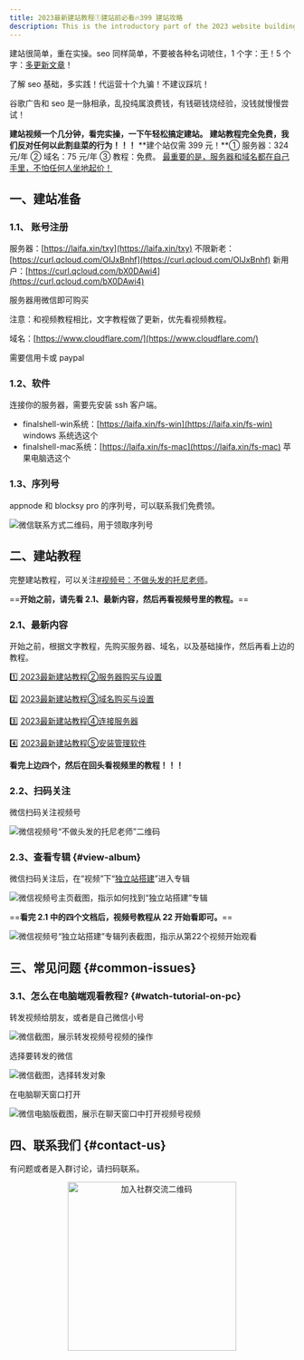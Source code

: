 ```yaml
---
title: 2023最新建站教程①建站前必看🔥399 建站攻略
description: This is the introductory part of the 2023 website building tutorial series, offering a low-cost (399 RMB) guide. It outlines prerequisites like server/domain registration (Tencent Cloud, Cloudflare), required software (FinalShell), free serial numbers, and directs users to video tutorials and subsequent text guides, emphasizing self-reliance.
---
```


建站很简单，重在实操。seo 同样简单，不要被各种名词唬住，1 个字：<u>干</u>！5 个字：<u>多更新文章</u>！

了解 seo 基础，多实践！代运营十个九骗！不建议踩坑！

谷歌广告和 seo 是一脉相承，乱投纯属浪费钱，有钱砸钱烧经验，没钱就慢慢尝试！

**建站视频一个几分钟，看完实操，一下午轻松搞定建站。**
**建站教程完全免费，我们反对任何以此割韭菜的行为！！！**
**建个站仅需 399 元！**① 服务器：324 元/年 ② 域名：75 元/年 ③ 教程：免费。
<u>最重要的是，服务器和域名都在自己手里，不怕任何人坐地起价！</u>

## 一、建站准备

### 1.1、 账号注册 

服务器：[https://laifa.xin/txy](https://laifa.xin/txy) 不限新老：[https://curl.qcloud.com/OIJxBnhf](https://curl.qcloud.com/OIJxBnhf) 新用户：[https://curl.qcloud.com/bX0DAwi4](https://curl.qcloud.com/bX0DAwi4)

服务器用微信即可购买

注意：和视频教程相比，文字教程做了更新，优先看视频教程。

域名：[https://www.cloudflare.com/](https://www.cloudflare.com/)

需要信用卡或 paypal

### 1.2、软件 

连接你的服务器，需要先安装 ssh 客户端。

- finalshell-win系统：[https://laifa.xin/fs-win](https://laifa.xin/fs-win) windows 系统选这个
- finalshell-mac系统：[https://laifa.xin/fs-mac](https://laifa.xin/fs-mac) 苹果电脑选这个

### 1.3、序列号 

appnode 和 blocksy pro 的序列号，可以联系我们免费领。

![微信联系方式二维码，用于领取序列号](https://cos.files.maozhishi.com/public/attachments/xsj/2023-11-14-1699950533945.png)

## 二、建站教程

完整建站教程，可以关注<u>#视频号：不做头发的托尼老师</u>。

==**开始之前，请先看 2.1、最新内容，然后再看视频号里的教程。**==

### 2.1、最新内容

开始之前，根据文字教程，先购买服务器、域名，以及基础操作，然后再看上边的教程。

[1️⃣ 2023最新建站教程②服务器购买与设置](https://www.dulizhanseo.com/2023-2)

2️⃣ [2023最新建站教程③域名购买与设置](https://www.dulizhanseo.com/jianzhanjiaocheng2023-3-yuming)

3️⃣ [2023最新建站教程④连接服务器](https://www.dulizhanseo.com/jianzhanjiaocheng2023-4-lianjiefuwuqi)

4️⃣ [2023最新建站教程⑤安装管理软件](https://www.dulizhanseo.com/jianzhanjiaocheng2023-5-anzhuangguanliruanjian)

**看完上边四个，然后在回头看视频里的教程！！！**

### 2.2、扫码关注

微信扫码关注视频号

![微信视频号“不做头发的托尼老师”二维码](https://cos.files.maozhishi.com/public/attachments/xsj/2023-11-14-1699950533946.png)

### 2.3、查看专辑 {#view-album}

微信扫码关注后，在“视频”下“<u>独立站搭建</u>”进入专辑

![微信视频号主页截图，指示如何找到“独立站搭建”专辑](https://cos.files.maozhishi.com/public/attachments/xsj/2023-11-14-1699950533947.png)

==**看完 2.1 中的四个文档后，视频号教程从 22 开始看即可。**==

![微信视频号“独立站搭建”专辑列表截图，指示从第22个视频开始观看](https://cos.files.maozhishi.com/public/attachments/xsj/2023-11-14-1699950533950.png)

## 三、常见问题 {#common-issues}

### 3.1、怎么在电脑端观看教程? {#watch-tutorial-on-pc}

转发视频给朋友，或者是自己微信小号

![微信截图，展示转发视频号视频的操作](https://cos.files.maozhishi.com/public/attachments/xsj/2023-11-14-1699950533951.png)

选择要转发的微信

![微信截图，选择转发对象](https://cos.files.maozhishi.com/public/attachments/xsj/2023-11-14-1699950533952.png)

在电脑聊天窗口打开

![微信电脑版截图，展示在聊天窗口中打开视频号视频](https://cos.files.maozhishi.com/public/attachments/xsj/2023-11-14-1699950533954.png)

## 四、联系我们 {#contact-us}

有问题或者是入群讨论，请扫码联系。

<p style="text-align: center;"><img src="https://cos.files.maozhishi.com/public/attachments/xsj/2023-11-12-1699770009656.png" width="298" alt="加入社群交流二维码" /></p>
